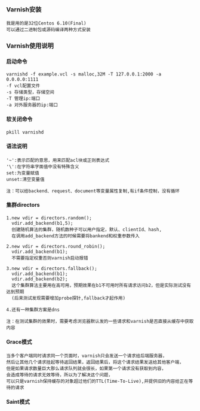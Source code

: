 ### Varnish安装
    我是用的是32位Centos 6.10(Final)
    可以通过二进制包或源码编译两种方式安装

### Varnish使用说明
#### 启动命令
    varnishd -f example.vcl -s malloc,32M -T 127.0.0.1:2000 -a 0.0.0.0:1111
    -f vcl配置文件
    -s 存储类型，存储空间
    -T 管理ip:端口
    -a 对外服务器的ip:端口
#### 软关闭命令
    pkill varnishd
#### 语法说明
    '~':表示匹配的意思，用来匹配acl块或正则表达式
    '\':在字符串字面值中没有特殊含义
    set:为变量赋值
    unset:清空变量值
    
    注：可以给backend、request、document等变量属性复制,有if条件控制，没有循环
#### 集群directors
    1.new vdir = directors.random();
      vdir.add_backend(b1,5);
      创建随机算法的集群，随机数种子可以用户指定，默认、clientId、hash,
      在调用add_backend方法的时候需要将bankend和权重参数传入
    
    2.new vdir = directors.round_robin();
      vdir.add_backend(b1);
      不需要指定权重否则varnish启动报错
    
    3.new vdir = directors.fallback();
      vdir.add_backend(b1);
      vdir.add_backend(b2);
      这个集群算法主要用在高可用，预期效果在b1不可用时所有请求访问b2，但是实际测试没有达到预期
      (后来测试发现需要增加probe探针,fallback才起作用)
    
    4.还有一种集群方案是dns
    
    注：在测试集群的效果时，需要考虑浏览器默认发的一些请求和varnish是否直接从缓存中获取内容
    
#### Grace模式
    当多个客户端同时请求同一个页面时，varnish只会发送一个请求给后端服务器，
    然后让其他几个请求挂起等待返回结果，返回结果后，将这个请求结果发送给其他客户端，
    但是如果请求数量巨大那么请求队列就会很长，如果第一个请求没有获取到内容，
    会造成等待的请求无效等待，所以为了解决这个问题，
    可以只是varnish保持缓存的对象超过他们的TTL(Time-To-Live),并提供旧的内容给正在等待的请求
    
#### Saint模式
